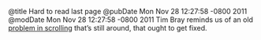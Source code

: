@title Hard to read last page
@pubDate Mon Nov 28 12:27:58 -0800 2011
@modDate Mon Nov 28 12:27:58 -0800 2011
Tim Bray reminds us of an old <a href="http://www.tbray.org/ongoing/When/201x/2011/11/26/Misscrolling">problem in scrolling</a> that’s still around, that ought to get fixed.
